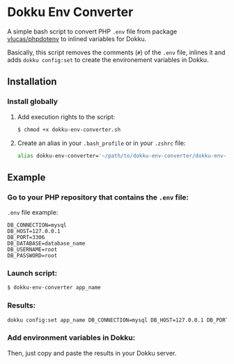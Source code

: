 # Dokku Env Converter

A simple bash script to convert PHP `.env` file from package [vlucas/phpdotenv](https://github.com/vlucas/phpdotenv) to inlined variables for Dokku.

Basically, this script removes the comments (`#`) of the `.env` file, inlines it and adds `dokku config:set` to create the environement variables in Dokku.

## Installation

### Install globally

1. Add execution rights to the script:
    ```bash
    $ chmod +x dokku-env-converter.sh
    ```
2. Create an alias in your `.bash_profile` or in your `.zshrc` file:
    ```bash
    alias dokku-env-converter='~/path/to/dokku-env-converter/dokku-env-converter.sh'
    ```

## Example

### Go to your PHP repository that contains the `.env` file:

`.env` file example:

```
DB_CONNECTION=mysql
DB_HOST=127.0.0.1
DB_PORT=3306
DB_DATABASE=database_name
DB_USERNAME=root
DB_PASSWORD=root
```

### Launch script:

```bash
$ dokku-env-converter app_name
```

### Results:

```bash
dokku config:set app_name DB_CONNECTION=mysql DB_HOST=127.0.0.1 DB_PORT=3306 DB_DATABASE=database_name DB_USERNAME=root DB_PASSWORD=root
```

### Add environment variables in Dokku:

Then, just copy and paste the results in your Dokku server.